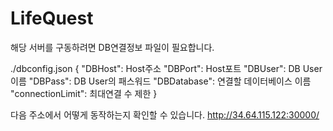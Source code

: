 # LifeQuest

해당 서버를 구동하려면 DB연결정보 파일이 필요합니다.

./dbconfig.json
{
  "DBHost": Host주소
  "DBPort": Host포트
  "DBUser": DB User이름
  "DBPass": DB User의 패스워드
  "DBDatabase": 연결할 데이터베이스 이름
  "connectionLimit": 최대연결 수 제한
}

다음 주소에서 어떻게 동작하는지 확인할 수 있습니다.
http://34.64.115.122:30000/
